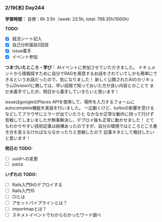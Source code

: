### 2/19(水) Day244

**学習時間：**
目標：6h
3.5h（week: 23.5h, total: 798.35h/1000h）

**TODO:**
- [x] 就活シート記入
- [x] 自己分析面談2回目
- [x] issue着手
- [x] イベント参加

**つまづいたところ・学び：**
AIイベントに参加させていただきました。
ドキュメントから情報探すために自分でRAGを用意するお話をされていてしかも簡単にできるというお話だったので、気になりました！
新しく公開されたAIのカリキュラムDivision1に関しては、早い段階で知っておいた方が良い内容とのことで
まだ未着手でしたが、明日から着手していきたいと思います！

issueはgoogleのPlaces APIを使用して、場所を入力するフォームにautocomplete機能を実装を行いました。
一応動くけど、turboの影響を受けるなどしてブラウザにエラーが出ていたりと
なかなか正常な動作に持って行けず苦戦してしまいましたが無事解決し、デプロイ後も正常に動かせました！
とてもわかりやすい技術記事は結構あったのですが、自分の環境ではところどころ書き方を変えなければならなかったりと苦戦したので
記事ネタとして検討したいと思います！

**明日の TODO:**
- [ ] uuidへの変更
- [ ] paiza

**いずれの TODO:**
- [ ] Rails入門9のデプロイする
- [ ] Rails入門10
- [ ] CIとは
- [ ] アセットパイプラインとは？
- [ ] importmapとは？
- [ ] スキメトイベントでわからなかったワード調べ
